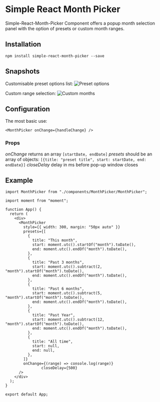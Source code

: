 # Simple React Month Picker

Simple-React-Month-Picker Component offers a popup month selection panel with the option of presets or custom month ranges.

## Installation
```npm install simple-react-month-picker --save```

## Snapshots

Customisable preset options list:
![Preset options](./screenshots/preset.png)

Custom range selection:
![Custom months](./screenshots/custom.png)

## Configuration

The most basic use: 
```
<MonthPicker onChange={handleChange} />
```

### Props

*onChange* returns an array `[startDate, endDate]`
*presets* should be an array of objects: `[{title: "preset title", start: startDate, end: endDate}]`
*closeDelay* delay in ms before pop-up window closes

## Example

```
import MonthPicker from "./components/MonthPicker/MonthPicker";
```
```
import moment from "moment";

function App() {
  return (
    <div>
      <MonthPicker
        style={{ width: 300, margin: "50px auto" }}
        presets={[
          {
            title: "This month",
            start: moment.utc().startOf("month").toDate(),
            end: moment.utc().endOf("month").toDate(),
          },
          {
            title: "Past 3 months",
            start: moment.utc().subtract(2, "month").startOf("month").toDate(),
            end: moment.utc().endOf("month").toDate(),
          },
          {
            title: "Past 6 months",
            start: moment.utc().subtract(5, "month").startOf("month").toDate(),
            end: moment.utc().endOf("month").toDate(),
          },
          {
            title: "Past Year",
            start: moment.utc().subtract(12, "month").startOf("month").toDate(),
            end: moment.utc().endOf("month").toDate(),
          },
          {
            title: "All time",
            start: null,
            end: null,
          },
        ]}
        onChange={(range) => console.log(range)}
				closeDelay={500}
      />
    </div>
  );
}

export default App;
```

